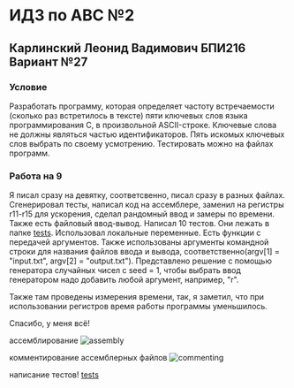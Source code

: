 # ИДЗ по АВС №2
## Карлинский Леонид Вадимович БПИ216 Вариант №27
### Условие
Разработать программу, которая определяет частоту встречаемости (сколько раз встретилось в тексте) пяти ключевых
слов языка программирования C, в произвольной ASCII-строке.
Ключевые слова не должны являться частью идентификаторов.
Пять искомых ключевых слов выбрать по своему усмотрению.
Тестировать можно на файлах программ.
### Работа на 9
Я писал сразу на девятку, соответсвенно, писал сразу в разных файлах.
Сгенерировал тесты, написал код на ассемблере, заменил на регистры r11-r15 для ускорения, сделал рандомный ввод и замеры по времени.
Также есть файловый ввод-вывод.
Написал 10 тестов. Они лежать в папке [tests](tests).
Использовал локальные переменные. Есть функции с передачей аргументов.
Также использованы аргументы командной строки для названия файлов ввода и вывода, соответственно(argv\[1\] = "input.txt", argv\[2\] = "output.txt").
Представлено решение с помощью генератора случайных чисел с seed = 1, чтобы выбрать ввод генератором надо добавить любой аргумент, например, "r".

Также там проведены измерения времени, так, я заметил, что при использовании регистров время работы программы уменьшилось.

Спасибо, у меня всё!

ассемблирование
![assembly](https://user-images.githubusercontent.com/95444064/201298618-5faaa5ec-a087-49db-9fb8-f98c21a6397d.png)

комментирование ассемблерных файлов
![commenting](https://user-images.githubusercontent.com/95444064/201298651-6c3d85cf-ed97-43bc-8ce5-c88659548bdc.png)

написание тестов!
[tests](https://user-images.githubusercontent.com/95444064/201298709-701f0aeb-325d-4b81-887b-189b68f6ffa5.png)

